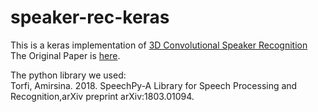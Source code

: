 # speaker-rec-keras
This is a keras implementation of [3D Convolutional Speaker Recognition](https://github.com/astorfi/3D-convolutional-speaker-recognition)  
The Original Paper is [here](https://arxiv.org/abs/1705.09422).  

The python library we used:  
Torfi, Amirsina. 2018. SpeechPy-A Library for Speech Processing and Recognition,arXiv preprint arXiv:1803.01094.